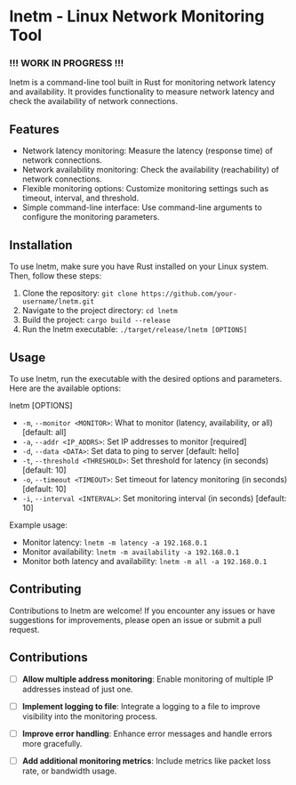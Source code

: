 # lnetm - Linux Network Monitoring Tool
### !!! WORK IN PROGRESS !!!
lnetm is a command-line tool built in Rust for monitoring network latency and availability. It provides functionality to measure network latency and check the availability of network connections.

## Features

- Network latency monitoring: Measure the latency (response time) of network connections.
- Network availability monitoring: Check the availability (reachability) of network connections.
- Flexible monitoring options: Customize monitoring settings such as timeout, interval, and threshold.
- Simple command-line interface: Use command-line arguments to configure the monitoring parameters.

## Installation

To use lnetm, make sure you have Rust installed on your Linux system. Then, follow these steps:

1. Clone the repository: `git clone https://github.com/your-username/lnetm.git`
2. Navigate to the project directory: `cd lnetm`
3. Build the project: `cargo build --release`
4. Run the lnetm executable: `./target/release/lnetm [OPTIONS]`

## Usage

To use lnetm, run the executable with the desired options and parameters. Here are the available options:

lnetm [OPTIONS]
- `-m`, `--monitor <MONITOR>`: What to monitor (latency, availability, or all) [default: all]
- `-a`, `--addr <IP_ADDRS>`: Set IP addresses to monitor [required]
- `-d`, `--data <DATA>`: Set data to ping to server [default: hello]
- `-t`, `--threshold <THRESHOLD>`: Set threshold for latency (in seconds) [default: 10]
- `-o`, `--timeout <TIMEOUT>`: Set timeout for latency monitoring (in seconds) [default: 10]
- `-i`, `--interval <INTERVAL>`: Set monitoring interval (in seconds) [default: 10]



Example usage:

- Monitor latency: `lnetm -m latency -a 192.168.0.1`
- Monitor availability: `lnetm -m availability -a 192.168.0.1`
- Monitor both latency and availability: `lnetm -m all -a 192.168.0.1`

## Contributing

Contributions to lnetm are welcome! If you encounter any issues or have suggestions for improvements, please open an issue or submit a pull request.

Contributions
-------------

- [ ] **Allow multiple address monitoring**: Enable monitoring of multiple IP addresses instead of just one.
- [ ] **Implement logging to file**: Integrate a logging to a file to improve visibility into the monitoring process.
- [ ] **Improve error handling**: Enhance error messages and handle errors more gracefully.
- [ ] **Add additional monitoring metrics**: Include metrics like packet loss rate, or bandwidth usage.

